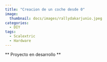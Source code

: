 ```yaml
---
title: "Creacion de un coche desde 0"
image: 
  thumbnail: docs/images/rallydakarjunio.jpeg
categories:
  - DIY
tags:
  - Scalextric
  - Hardware
---
```




** Proyecto en desarrollo **
